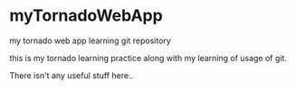 myTornadoWebApp
===============

my tornado web app learning git repository

this is my tornado learning practice along with my learning of usage of git.

There isn't  any useful stuff here..

